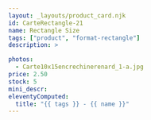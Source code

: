 ```yaml
---
layout: _layouts/product_card.njk
id: CarteRectangle-21
name: Rectangle Size
tags: ["product", "format-rectangle"]
description: >

photos:
  - Carte10x15encrechinerenard_1-a.jpg
price: 2.50
stock: 5
mini_descr:
eleventyComputed:
  title: "{{ tags }} - {{ name }}"
---
```


